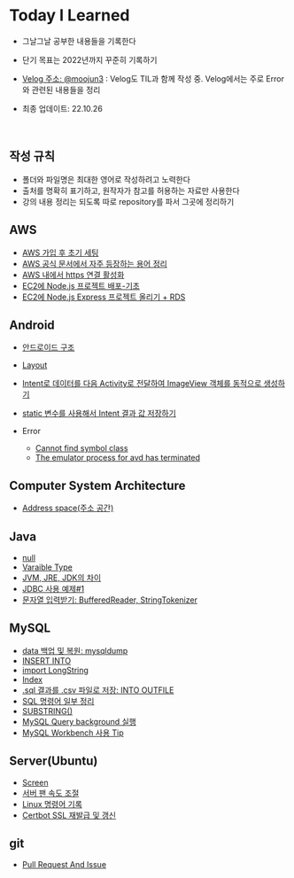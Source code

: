 # Today I Learned

* 그날그날 공부한 내용들을 기록한다

* 단기 목표는 2022년까지 꾸준히 기록하기

* [Velog 주소: @moojun3](https://velog.io/@moojun3) : Velog도 TIL과 함께 작성 중. Velog에서는 주로 Error와 관련된 내용들을 정리

* 최종 업데이트: 22.10.26

<br>

  

## 작성 규칙

* 폴더와 파일명은 최대한 영어로 작성하려고 노력한다
* 출처를 명확히 표기하고, 원작자가 참고를 허용하는 자료만 사용한다
* 강의 내용 정리는 되도록 따로 repository를 파서 그곳에 정리하기



## AWS

* [AWS 가입 후 초기 세팅](https://github.com/Moojun/TIL/blob/main/AWS/AWS_initial_settings.md)
* [AWS 공식 문서에서 자주 등장하는 용어 정리](https://github.com/Moojun/TIL/blob/main/AWS/%EC%9A%A9%EC%96%B4%EC%A0%95%EB%A6%AC.md)
* [AWS 내에서 https 연결 활성화](https://github.com/Moojun/TIL/blob/main/AWS/Study/22-07-29-enable_https.md)
* [EC2에 Node.js 프로젝트 배포-기초](https://github.com/Moojun/TIL/blob/main/AWS/Develop-Environment/EC2%EC%97%90%20Nodejs%20%EB%B0%B0%ED%8F%AC.md)
* [EC2에 Node.js Express 프로젝트 올리기 + RDS](https://github.com/Moojun/TIL/blob/main/AWS/Develop-Environment/EC2%EC%97%90%20Nodejs%20Express%20%ED%94%84%EB%A1%9C%EC%A0%9D%ED%8A%B8%20%EC%98%AC%EB%A6%AC%EA%B8%B0.md)



## Android


* [안드로이드 구조](https://github.com/Moojun/TIL/blob/main/Android/Architecture.md)
* [Layout](https://github.com/Moojun/TIL/blob/main/Android/Layout.md)
* [Intent로 데이터를 다음 Activity로 전달하여 ImageView 객체를 동적으로 생성하기](https://github.com/Moojun/TIL/blob/main/Android/Intent_data_transfer_%231.md)

* [static 변수를 사용해서 Intent 결과 값 저장하기](https://github.com/Moojun/TIL/blob/main/Android/Intent_static_variable.md)

* Error 
  * [Cannot find symbol class](https://github.com/Moojun/TIL/blob/main/Android/cannot_find_symbol_error.md)
  * [The emulator process for avd has terminated](https://github.com/Moojun/TIL/blob/main/Android/emulator_process_terminated_error.md)


## Computer System Architecture
* [Address space(주소 공간)](https://github.com/Moojun/TIL/blob/main/Computer%20Architecture/Address-Space.md)




## Java

* [null](https://github.com/Moojun/TIL/blob/main/Java/null.md)
* [Varaible Type](https://github.com/Moojun/TIL/blob/main/Java/Variable_Type.md)
* [JVM, JRE, JDK의 차이](https://github.com/Moojun/TIL/blob/main/Java/JVM-JRE-JDK.md)
* [JDBC 사용 예제#1](https://github.com/Moojun/TIL/blob/main/Java/JDBC%231.md)
* [문자열 입력받기: BufferedReader, StringTokenizer](https://github.com/Moojun/TIL/blob/main/Java/BufferedReader_and_StringTokenizer.md)



## MySQL

* [data 백업 및 복원: mysqldump](https://github.com/Moojun/TIL/blob/main/MySQL/Backup.md)
* [INSERT INTO](https://github.com/Moojun/TIL/blob/main/MySQL/Data_Insert(INSERT).md)
* [import LongString](https://github.com/Moojun/TIL/blob/main/MySQL/Import_LongString.md)
* [Index](https://github.com/Moojun/TIL/blob/main/MySQL/Many_rows_update.md)
* [.sql 결과를 .csv 파일로 저장: INTO OUTFILE](https://github.com/Moojun/TIL/blob/main/MySQL/MySQL%5D%20INTO%20OUTFILE.md)
* [SQL 명령어 일부 정리](https://github.com/Moojun/TIL/blob/main/MySQL/SQL_Command.md)
* [SUBSTRING()](https://github.com/Moojun/TIL/blob/main/MySQL/SUBSTRING().md)
* [MySQL Query background 실행](https://github.com/Moojun/TIL/blob/main/MySQL/run-background.md)
* [MySQL Workbench 사용 Tip](https://github.com/Moojun/TIL/blob/main/MySQL/WorkBench_Tip.md)



## Server(Ubuntu)

* [Screen](https://github.com/Moojun/TIL/blob/main/Server/Ubuntu/Screen.md)
* [서버 팬 속도 조절](https://github.com/Moojun/TIL/blob/main/Server/Ubuntu/control-fan-speed.md)
* [Linux 명령어 기록](https://github.com/Moojun/TIL/blob/main/Server/Ubuntu/Linux-command.md)
* [Certbot SSL 재발급 및 갱신](https://github.com/Moojun/TIL/blob/main/Server/Ubuntu/certbot.md)



## git

* [Pull Request And Issue](https://github.com/Moojun/TIL/blob/main/git/Pullrequest_and_Issue.md)
